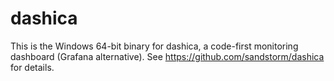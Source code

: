 # dashica

This is the Windows 64-bit binary for dashica, a code-first monitoring dashboard (Grafana alternative). See https://github.com/sandstorm/dashica for details.
